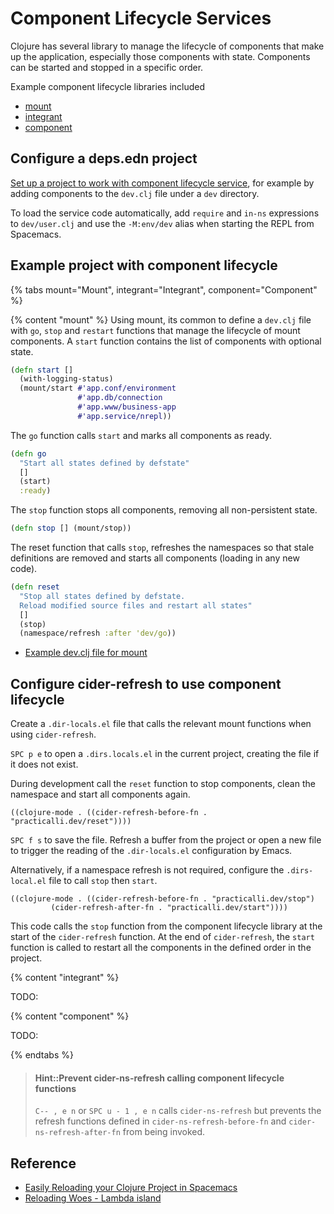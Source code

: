 # Component Lifecycle Services
Clojure has several library to manage the lifecycle of components that make up the application, especially those components with state. Components can be started and stopped in a specific order.

Example component lifecycle libraries included

* [mount](https://github.com/tolitius/mount)
* [integrant](https://github.com/weavejester/integrant)
* [component](https://github.com/stuartsierra/component)

## Configure a deps.edn project
[Set up a project to work with component lifecycle service](https://practical.li/clojure/clojure-cli/projects/configure-repl-startup.html), for example by adding components to the `dev.clj` file under a `dev` directory.

To load the service code automatically, add `require` and `in-ns` expressions to `dev/user.clj` and use the `-M:env/dev` alias when starting the REPL from Spacemacs.

## Example project with component lifecycle
{% tabs mount="Mount", integrant="Integrant", component="Component" %}

<!-- Mount example -->
{% content "mount" %}
Using mount, its common to define a `dev.clj` file with `go`, `stop` and `restart` functions that manage the lifecycle of mount components.  A `start` function contains the list of components with optional state.

```clojure
(defn start []
  (with-logging-status)
  (mount/start #'app.conf/environment
               #'app.db/connection
               #'app.www/business-app
               #'app.service/nrepl))
```

The `go` function calls `start` and marks all components as ready.
```clojure
(defn go
  "Start all states defined by defstate"
  []
  (start)
  :ready)
```

The `stop` function stops all components, removing all non-persistent state.

```clojure
(defn stop [] (mount/stop))
```

The reset function that calls `stop`, refreshes the namespaces so that stale definitions are removed and starts all components (loading in any new code).
```clojure
(defn reset
  "Stop all states defined by defstate.
  Reload modified source files and restart all states"
  []
  (stop)
  (namespace/refresh :after 'dev/go))
```

* [Example dev.clj file for mount](https://github.com/tolitius/mount/blob/master/dev/clj/dev.clj)


## Configure cider-refresh to use component lifecycle
Create a `.dir-locals.el` file that calls the relevant mount functions when using `cider-refresh`.

`SPC p e` to open a `.dirs.locals.el` in the current project, creating the file if it does not exist.

During development call the `reset` function to stop components, clean the namespace and start all components again.

```elisp
((clojure-mode . ((cider-refresh-before-fn . "practicalli.dev/reset"))))
```

`SPC f s` to save the file.  Refresh a buffer from the project or open a new file to trigger the reading of the `.dir-locals.el` configuration by Emacs.


Alternatively, if a namespace refresh is not required, configure the `.dirs-local.el` file to call `stop` then `start`.

```elisp
((clojure-mode . ((cider-refresh-before-fn . "practicalli.dev/stop")
         (cider-refresh-after-fn . "practicalli.dev/start"))))
```

This code calls the `stop` function from the component lifecycle library at the start of the `cider-refresh` function.  At the end of `cider-refresh`, the `start` function is called to restart all the components in the defined order in the project.


<!-- Integrant example -->
{% content "integrant" %}

TODO:

<!-- Component example -->
{% content "component" %}

TODO:

{% endtabs %}
<!-- End of Clojure editors -->



> #### Hint::Prevent cider-ns-refresh calling component lifecycle functions
> `C-- , e n` or `SPC u - 1 , e n` calls `cider-ns-refresh` but prevents the refresh functions defined in `cider-ns-refresh-before-fn` and `cider-ns-refresh-after-fn` from being invoked.



## Reference
* [Easily Reloading your Clojure Project in Spacemacs](https://spin.atomicobject.com/2018/01/20/reload-clojure-spacemacs/)
* [Reloading Woes - Lambda island](https://lambdaisland.com/blog/2018-02-09-reloading-woes)
